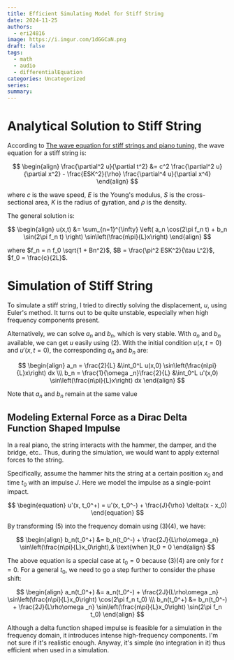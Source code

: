 ```yaml
---
title: Efficient Simulating Model for Stiff String
date: 2024-11-25
authors:
  - eri24816
image: https://i.imgur.com/1dGGCaN.png
draft: false
tags:
  - math
  - audio
  - differentialEquation
categories: Uncategorized
series: 
summary:
---
```

# Analytical Solution to Stiff String

According to [The wave equation for stiff strings and piano tuning](https://upcommons.upc.edu/bitstream/handle/2117/101752/GraciaSanz.piano.RSCM.2017.pdf), the wave equation for a stiff string is:

$$
\begin{align}
\frac{\partial^2 u}{\partial t^2} &= c^2 \frac{\partial^2 u}{\partial x^2} - \frac{ESK^2}{\rho} \frac{\partial^4 u}{\partial x^4}
\end{align}
$$

where $c$ is the wave speed, $E$ is the Young's modulus, $S$ is the cross-sectional area, $K$ is the radius of gyration, and $\rho$ is the density.

The general solution is:

$$
\begin{align}
u(x,t) &= \sum_{n=1}^{\infty} \left( a_n \cos(2\pi f_n t) + b_n \sin(2\pi f_n t) \right) \sin\left(\frac{n\pi}{L}x\right)
\end{align}
$$

where $f_n = n f_0 \sqrt{1 + Bn^2}$, $B = \frac{\pi^2 ESK^2}{\tau L^2}$, $f_0 = \frac{c}{2L}$.

  

# Simulation of Stiff String

To simulate a stiff string, I tried to directly solving the displacement, $u$, using Euler's method. It turns out to be quite unstable, especially when high frequency components present.

Alternatively, we can solve $a_n$ and $b_n$, which is very stable. With $a_n$ and $b_n$ available, we can get $u$ easily using (2). With the initial condition $u(x,t=0)$ and $u'(x,t=0)$, the corresponding $a_n$ and $b_n$ are:
  

$$
\begin{align}
a_n = \frac{2}{L} &\int_0^L u(x,0) \sin\left(\frac{n\pi}{L}x\right) dx \\\
b_n = \frac{1}{\omega _n}\frac{2}{L} &\int_0^L u'(x,0) \sin\left(\frac{n\pi}{L}x\right) dx
\end{align}
$$

Note that $a_n$ and $b_n$ remain at the same value 
## Modeling External Force as a Dirac Delta Function Shaped Impulse

  
In a real piano, the string interacts with the hammer, the damper, and the bridge, etc.. Thus, during the simulation, we would want to apply external forces to the string.

Specifically, assume the hammer hits the string at a certain position $x_0$ and time $t_0$ with an impulse $J$. Here we model the impulse as a single-point impact.

$$
\begin{equation}
u'(x, t_0^+) = u'(x, t_0^-) +
\frac{J}{\rho} \delta(x - x_0)
\end{equation}
$$

By transforming (5) into the frequency domain using (3)(4), we have:

$$
\begin{align}
b_n(t_0^+) &= b_n(t_0^-) + \frac{2J}{L\rho\omega _n} \sin\left(\frac{n\pi}{L}x_0\right),& \text{when }t_0 = 0
\end{align}
$$

The above equation is a special case at $t_0 = 0$ because (3)(4) are only for $t = 0$. For a general $t_0$, we need to go a step further to consider the phase shift:

$$
\begin{align}
a_n(t_0^+) &= a_n(t_0^-) + \frac{2J}{L\rho\omega _n} \sin\left(\frac{n\pi}{L}x_0\right) \cos(2\pi f_n t_0) \\\
b_n(t_0^+) &= b_n(t_0^-) + \frac{2J}{L\rho\omega _n} \sin\left(\frac{n\pi}{L}x_0\right) \sin(2\pi f_n t_0)
\end{align}
$$

Although a delta function shaped impulse is feasible for a simulation in the frequency domain, it introduces intense high-frequency components. I'm not sure if it's realistic enough. Anyway, it's simple (no integration in it) thus efficient when used in a simulation.
